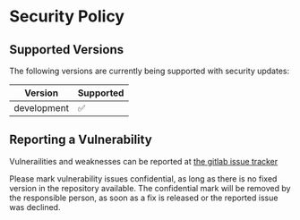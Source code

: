 # Security Policy

## Supported Versions

The following versions are currently being supported with security updates:

| Version      | Supported          |
| ------------ | ------------------ |
| development  | :white_check_mark: |

## Reporting a Vulnerability

Vulnerailities and weaknesses can be reported at [the gitlab issue tracker
](https://gitlab.com/platynum/certification-authority/container/-/issues)

Please mark vulnerability issues confidential, as long as there is no fixed
version in the repository available. The confidential mark will be removed
by the responsible person, as soon as a fix is released or the reported issue
was declined.

